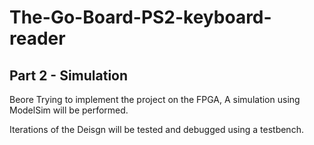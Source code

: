 # The-Go-Board-PS2-keyboard-reader
## Part 2 - Simulation

Beore Trying to implement the project on the FPGA, A simulation using ModelSim will be performed.

Iterations of the Deisgn will be tested and debugged using a testbench.




